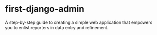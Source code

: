 # first-django-admin
A step-by-step guide to creating a simple web application that empowers you to enlist reporters in data entry and refinement.
